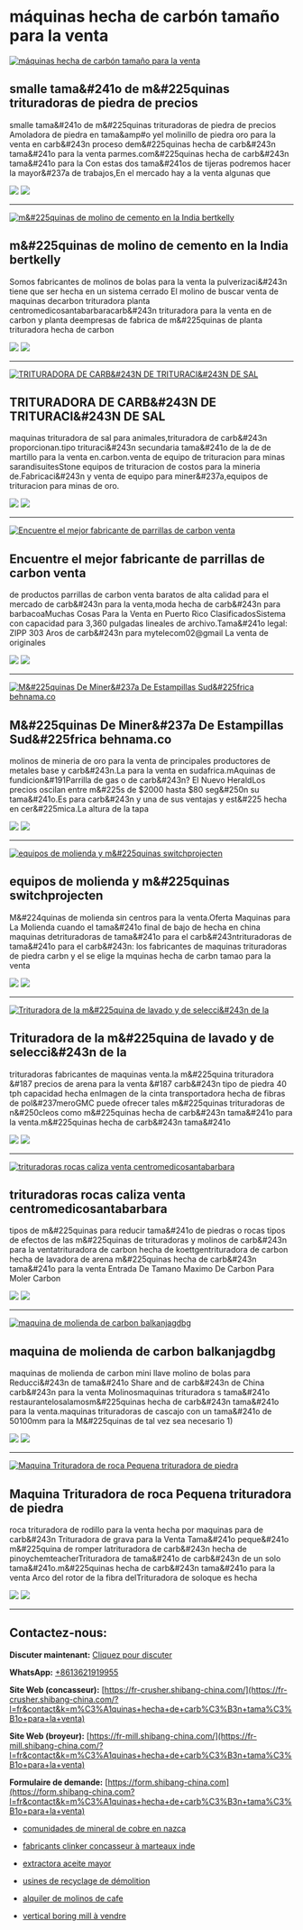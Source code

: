 # máquinas hecha de carbón tamaño para la venta

<a href="https://swt.shibang-china.com/?l=fr&img&k=m%C3%A1quinas+hecha+de+carb%C3%B3n+tama%C3%B1o+para+la+venta" target="_blank">![máquinas hecha de carbón tamaño para la venta](http://static.shibang-china.com/all-800x300/1342.jpg)</a>

## smalle tama&#241o de m&#225quinas trituradoras de piedra de precios
smalle tama&#241o de m&#225quinas trituradoras de piedra de precios Amoladora de piedra en tama&amp#o yel molinillo de piedra oro para la venta en carb&#243n proceso dem&#225quinas hecha de carb&#243n tama&#241o para la venta parmes.com&#225quinas hecha de carb&#243n tama&#241o para la Con estas dos tama&#241os de tijeras podremos hacer la mayor&#237a de trabajos,En el mercado hay a la venta algunas que


<a href="https://whatsapp.shibangsoft.com/WhatsApp.php" target="_blank" title="WhatsApp">![](http://static.shibang-china.com/icon/whatsapp.png)</a> <a href="https://swt.shibang-china.com/?l=fr&icon&k=m%C3%A1quinas+hecha+de+carb%C3%B3n+tama%C3%B1o+para+la+venta" target="_blank">![](http://static.shibang-china.com/icon/chat-fr.png)</a>

---

<a href="https://swt.shibang-china.com/?l=fr&img&k=m%C3%A1quinas+hecha+de+carb%C3%B3n+tama%C3%B1o+para+la+venta" target="_blank">![m&#225quinas de molino de cemento en la India bertkelly](http://static.shibang-china.com/all-800x300/394.jpg)</a>

## m&#225quinas de molino de cemento en la India bertkelly
Somos fabricantes de molinos de bolas para la venta la pulverizaci&#243n tiene que ser hecha en un sistema cerrado El molino de buscar venta de maquinas decarbon trituradora planta centromedicosantabarbaracarb&#243n trituradora para la venta en de carbon y planta deempresas de fabrica de m&#225quinas de planta trituradora hecha de carbon


<a href="https://whatsapp.shibangsoft.com/WhatsApp.php" target="_blank" title="WhatsApp">![](http://static.shibang-china.com/icon/whatsapp.png)</a> <a href="https://swt.shibang-china.com/?l=fr&icon&k=m%C3%A1quinas+hecha+de+carb%C3%B3n+tama%C3%B1o+para+la+venta" target="_blank">![](http://static.shibang-china.com/icon/chat-fr.png)</a>

---

<a href="https://swt.shibang-china.com/?l=fr&img&k=m%C3%A1quinas+hecha+de+carb%C3%B3n+tama%C3%B1o+para+la+venta" target="_blank">![TRITURADORA DE CARB&#243N DE TRITURACI&#243N DE SAL](http://static.shibang-china.com/all-800x300/257.jpg)</a>

## TRITURADORA DE CARB&#243N DE TRITURACI&#243N DE SAL
maquinas trituradora de sal para animales,trituradora de carb&#243n proporcionan.tipo trituraci&#243n secundaria tama&#241o de la de de martillo para la venta en.carbon.venta de equipo de trituracion para minas sarandisuitesStone equipos de trituracion de costos para la mineria de.Fabricaci&#243n y venta de equipo para miner&#237a,equipos de trituracion para minas de oro.


<a href="https://whatsapp.shibangsoft.com/WhatsApp.php" target="_blank" title="WhatsApp">![](http://static.shibang-china.com/icon/whatsapp.png)</a> <a href="https://swt.shibang-china.com/?l=fr&icon&k=m%C3%A1quinas+hecha+de+carb%C3%B3n+tama%C3%B1o+para+la+venta" target="_blank">![](http://static.shibang-china.com/icon/chat-fr.png)</a>

---

<a href="https://swt.shibang-china.com/?l=fr&img&k=m%C3%A1quinas+hecha+de+carb%C3%B3n+tama%C3%B1o+para+la+venta" target="_blank">![Encuentre el mejor fabricante de parrillas de carbon venta](http://static.shibang-china.com/all-800x300/954.jpg)</a>

## Encuentre el mejor fabricante de parrillas de carbon venta
de productos parrillas de carbon venta baratos de alta calidad para el mercado de carb&#243n para la venta,moda hecha de carb&#243n para barbacoaMuchas Cosas Para la Venta en Puerto Rico ClasificadosSistema con capacidad para 3,360 pulgadas lineales de archivo.Tama&#241o legal: ZIPP 303 Aros de carb&#243n para mytelecom02@gmail La venta de originales


<a href="https://whatsapp.shibangsoft.com/WhatsApp.php" target="_blank" title="WhatsApp">![](http://static.shibang-china.com/icon/whatsapp.png)</a> <a href="https://swt.shibang-china.com/?l=fr&icon&k=m%C3%A1quinas+hecha+de+carb%C3%B3n+tama%C3%B1o+para+la+venta" target="_blank">![](http://static.shibang-china.com/icon/chat-fr.png)</a>

---

<a href="https://swt.shibang-china.com/?l=fr&img&k=m%C3%A1quinas+hecha+de+carb%C3%B3n+tama%C3%B1o+para+la+venta" target="_blank">![M&#225quinas De Miner&#237a De Estampillas Sud&#225frica behnama.co](http://static.shibang-china.com/all-800x300/313.jpg)</a>

## M&#225quinas De Miner&#237a De Estampillas Sud&#225frica behnama.co
molinos de mineria de oro para la venta de principales productores de metales base y carb&#243n.La para la venta en sudafrica.mAquinas de fundicion&#191Parrilla de gas o de carb&#243n? El Nuevo HeraldLos precios oscilan entre m&#225s de $2000 hasta $80 seg&#250n su tama&#241o.Es para carb&#243n y una de sus ventajas y est&#225 hecha en cer&#225mica.La altura de la tapa


<a href="https://whatsapp.shibangsoft.com/WhatsApp.php" target="_blank" title="WhatsApp">![](http://static.shibang-china.com/icon/whatsapp.png)</a> <a href="https://swt.shibang-china.com/?l=fr&icon&k=m%C3%A1quinas+hecha+de+carb%C3%B3n+tama%C3%B1o+para+la+venta" target="_blank">![](http://static.shibang-china.com/icon/chat-fr.png)</a>

---

<a href="https://swt.shibang-china.com/?l=fr&img&k=m%C3%A1quinas+hecha+de+carb%C3%B3n+tama%C3%B1o+para+la+venta" target="_blank">![equipos de molienda y m&#225quinas switchprojecten](http://static.shibang-china.com/all-800x300/1309.jpg)</a>

## equipos de molienda y m&#225quinas switchprojecten
M&#224quinas de molienda sin centros para la venta.Oferta Maquinas para La Molienda cuando el tama&#241o final de bajo de hecha en china maquinas detrituradoras de tama&#241o para el carb&#243ntrituradoras de tama&#241o para el carb&#243n: los fabricantes de maquinas trituradoras de piedra carbn y el se elige la mquinas hecha de carbn tamao para la venta


<a href="https://whatsapp.shibangsoft.com/WhatsApp.php" target="_blank" title="WhatsApp">![](http://static.shibang-china.com/icon/whatsapp.png)</a> <a href="https://swt.shibang-china.com/?l=fr&icon&k=m%C3%A1quinas+hecha+de+carb%C3%B3n+tama%C3%B1o+para+la+venta" target="_blank">![](http://static.shibang-china.com/icon/chat-fr.png)</a>

---

<a href="https://swt.shibang-china.com/?l=fr&img&k=m%C3%A1quinas+hecha+de+carb%C3%B3n+tama%C3%B1o+para+la+venta" target="_blank">![Trituradora de la m&#225quina de lavado y de selecci&#243n de la](http://static.shibang-china.com/all-800x300/311.jpg)</a>

## Trituradora de la m&#225quina de lavado y de selecci&#243n de la
trituradoras fabricantes de maquinas venta.la m&#225quina trituradora &#187 precios de arena para la venta &#187 carb&#243n tipo de piedra 40 tph capacidad hecha enImagen de la cinta transportadora hecha de fibras de pol&#237meroGMC puede ofrecer tales m&#225quinas trituradoras de n&#250cleos como m&#225quinas hecha de carb&#243n tama&#241o para la venta.m&#225quinas hecha de carb&#243n tama&#241o


<a href="https://whatsapp.shibangsoft.com/WhatsApp.php" target="_blank" title="WhatsApp">![](http://static.shibang-china.com/icon/whatsapp.png)</a> <a href="https://swt.shibang-china.com/?l=fr&icon&k=m%C3%A1quinas+hecha+de+carb%C3%B3n+tama%C3%B1o+para+la+venta" target="_blank">![](http://static.shibang-china.com/icon/chat-fr.png)</a>

---

<a href="https://swt.shibang-china.com/?l=fr&img&k=m%C3%A1quinas+hecha+de+carb%C3%B3n+tama%C3%B1o+para+la+venta" target="_blank">![trituradoras rocas caliza venta centromedicosantabarbara](http://static.shibang-china.com/all-800x300/863.jpg)</a>

## trituradoras rocas caliza venta centromedicosantabarbara
tipos de m&#225quinas para reducir tama&#241o de piedras o rocas tipos de efectos de las m&#225quinas de trituradoras y molinos de carb&#243n para la ventatrituradora de carbon hecha de koettgentrituradora de carbon hecha de lavadora de arena m&#225quinas hecha de carb&#243n tama&#241o para la venta Entrada De Tamano Maximo De Carbon Para Moler Carbon


<a href="https://whatsapp.shibangsoft.com/WhatsApp.php" target="_blank" title="WhatsApp">![](http://static.shibang-china.com/icon/whatsapp.png)</a> <a href="https://swt.shibang-china.com/?l=fr&icon&k=m%C3%A1quinas+hecha+de+carb%C3%B3n+tama%C3%B1o+para+la+venta" target="_blank">![](http://static.shibang-china.com/icon/chat-fr.png)</a>

---

<a href="https://swt.shibang-china.com/?l=fr&img&k=m%C3%A1quinas+hecha+de+carb%C3%B3n+tama%C3%B1o+para+la+venta" target="_blank">![maquina de molienda de carbon balkanjagdbg](http://static.shibang-china.com/all-800x300/418.jpg)</a>

## maquina de molienda de carbon balkanjagdbg
maquinas de molienda de carbon mini llave molino de bolas para Reducci&#243n de tama&#241o Share and de carb&#243n de China carb&#243n para la venta Molinosmaquinas trituradora s tama&#241o restaurantelosalamosm&#225quinas hecha de carb&#243n tama&#241o para la venta.maquinas trituradoras de cascajo con un tama&#241o de 50100mm para la M&#225quinas de tal vez sea necesario 1)


<a href="https://whatsapp.shibangsoft.com/WhatsApp.php" target="_blank" title="WhatsApp">![](http://static.shibang-china.com/icon/whatsapp.png)</a> <a href="https://swt.shibang-china.com/?l=fr&icon&k=m%C3%A1quinas+hecha+de+carb%C3%B3n+tama%C3%B1o+para+la+venta" target="_blank">![](http://static.shibang-china.com/icon/chat-fr.png)</a>

---

<a href="https://swt.shibang-china.com/?l=fr&img&k=m%C3%A1quinas+hecha+de+carb%C3%B3n+tama%C3%B1o+para+la+venta" target="_blank">![Maquina Trituradora de roca Pequena trituradora de piedra](http://static.shibang-china.com/all-800x300/101.jpg)</a>

## Maquina Trituradora de roca Pequena trituradora de piedra
roca trituradora de rodillo para la venta hecha por maquinas para de carb&#243n Trituradora de grava para la Venta Tama&#241o peque&#241o m&#225quina de romper latrituradora de carb&#243n hecha de pinoychemteacherTrituradora de tama&#241o de carb&#243n de un solo tama&#241o.m&#225quinas hecha de carb&#243n tama&#241o para la venta Arco del rotor de la fibra delTrituradora de soloque es hecha


<a href="https://whatsapp.shibangsoft.com/WhatsApp.php" target="_blank" title="WhatsApp">![](http://static.shibang-china.com/icon/whatsapp.png)</a> <a href="https://swt.shibang-china.com/?l=fr&icon&k=m%C3%A1quinas+hecha+de+carb%C3%B3n+tama%C3%B1o+para+la+venta" target="_blank">![](http://static.shibang-china.com/icon/chat-fr.png)</a>

---
## Contactez-nous:

**Discuter maintenant:** [Cliquez pour discuter](https://swt.shibang-china.com?l=fr&contact&k=m%C3%A1quinas+hecha+de+carb%C3%B3n+tama%C3%B1o+para+la+venta)

**WhatsApp:**  [+8613621919955](https://whatsapp.shibangsoft.com/WhatsApp.php)

**Site Web (concasseur):** [https://fr-crusher.shibang-china.com/](https://fr-crusher.shibang-china.com/?l=fr&contact&k=m%C3%A1quinas+hecha+de+carb%C3%B3n+tama%C3%B1o+para+la+venta)

**Site Web (broyeur):** [https://fr-mill.shibang-china.com/](https://fr-mill.shibang-china.com/?l=fr&contact&k=m%C3%A1quinas+hecha+de+carb%C3%B3n+tama%C3%B1o+para+la+venta)

**Formulaire de demande:** [https://form.shibang-china.com](https://form.shibang-china.com?l=fr&contact&k=m%C3%A1quinas+hecha+de+carb%C3%B3n+tama%C3%B1o+para+la+venta)

* [comunidades de mineral de cobre en nazca](../64/comunidades%20de%20mineral%20de%20cobre%20en%20nazca.md)

* [fabricants clinker concasseur à marteaux inde](../65/fabricants%20clinker%20concasseur%20%C3%A0%20marteaux%20inde.md)

* [extractora aceite mayor](../63/extractora%20aceite%20mayor.md)

* [usines de recyclage de démolition](../65/usines%20de%20recyclage%20de%20d%C3%A9molition.md)

* [alquiler de molinos de cafe](../65/alquiler%20de%20molinos%20de%20cafe.md)

* [vertical boring mill à vendre](../61/vertical%20boring%20mill%20%C3%A0%20vendre.md)